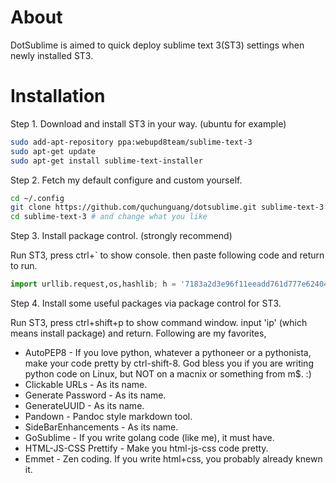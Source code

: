 About
=====

DotSublime is aimed to quick deploy sublime text 3(ST3) settings when newly installed ST3.

Installation
============

Step 1. Download and install ST3 in your way. (ubuntu for example)

```sh
sudo add-apt-repository ppa:webupd8team/sublime-text-3
sudo apt-get update
sudo apt-get install sublime-text-installer
```

Step 2. Fetch my default configure and custom yourself.

```sh
cd ~/.config
git clone https://github.com/quchunguang/dotsublime.git sublime-text-3
cd sublime-text-3 # and change what you like
```

Step 3. Install package control. (strongly recommend)

Run ST3, press ctrl+` to show console. then paste following code and return to run.

```python
import urllib.request,os,hashlib; h = '7183a2d3e96f11eeadd761d777e62404' + 'e330c659d4bb41d3bdf022e94cab3cd0'; pf = 'Package Control.sublime-package'; ipp = sublime.installed_packages_path(); urllib.request.install_opener( urllib.request.build_opener( urllib.request.ProxyHandler()) ); by = urllib.request.urlopen( 'http://sublime.wbond.net/' + pf.replace(' ', '%20')).read(); dh = hashlib.sha256(by).hexdigest(); print('Error validating download (got %s instead of %s), please try manual install' % (dh, h)) if dh != h else open(os.path.join( ipp, pf), 'wb' ).write(by)
```

Step 4. Install some useful packages via package control for ST3.

Run ST3, press ctrl+shift+p to show command window. input 'ip' (which means install package) and return.
Following are my favorites,

* AutoPEP8 - If you love python, whatever a pythoneer or a pythonista, make your code pretty by ctrl-shift-8. God bless you if you are writing python code on Linux, but NOT on a macnix or something from m$. :)
* Clickable URLs - As its name.
* Generate Password - As its name.
* GenerateUUID - As its name.
* Pandown - Pandoc style markdown tool.
* SideBarEnhancements - As its name.
* GoSublime - If you write golang code (like me), it must have.
* HTML-JS-CSS Prettify - Make you html-js-css code pretty.
* Emmet - Zen coding. If you write html+css, you probably already knewn it.
